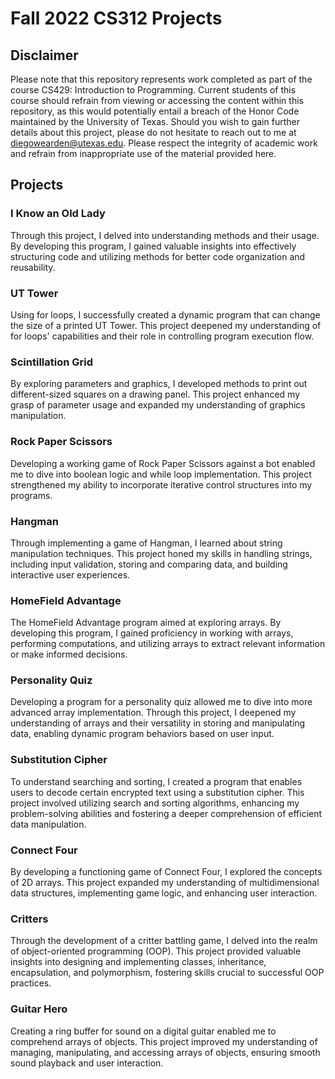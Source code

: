 # Fall 2022 CS312 Projects

## Disclaimer

Please note that this repository represents work completed as part of the course CS429: Introduction to Programming. Current students of this course should refrain from viewing or accessing the content within this repository, as this would potentially entail a breach of the Honor Code maintained by the University of Texas. Should you wish to gain further details about this project, please do not hesitate to reach out to me at diegowearden@utexas.edu. Please respect the integrity of academic work and refrain from inappropriate use of the material provided here.

## Projects

### I Know an Old Lady

Through this project, I delved into understanding methods and their usage. By developing this program, I gained valuable insights into effectively structuring code and utilizing methods for better code organization and reusability.

### UT Tower

Using for loops, I successfully created a dynamic program that can change the size of a printed UT Tower. This project deepened my understanding of for loops' capabilities and their role in controlling program execution flow.

### Scintillation Grid

By exploring parameters and graphics, I developed methods to print out different-sized squares on a drawing panel. This project enhanced my grasp of parameter usage and expanded my understanding of graphics manipulation.

### Rock Paper Scissors

Developing a working game of Rock Paper Scissors against a bot enabled me to dive into boolean logic and while loop implementation. This project strengthened my ability to incorporate iterative control structures into my programs.

### Hangman

Through implementing a game of Hangman, I learned about string manipulation techniques. This project honed my skills in handling strings, including input validation, storing and comparing data, and building interactive user experiences.

### HomeField Advantage

The HomeField Advantage program aimed at exploring arrays. By developing this program, I gained proficiency in working with arrays, performing computations, and utilizing arrays to extract relevant information or make informed decisions.

### Personality Quiz

Developing a program for a personality quiz allowed me to dive into more advanced array implementation. Through this project, I deepened my understanding of arrays and their versatility in storing and manipulating data, enabling dynamic program behaviors based on user input.

### Substitution Cipher

To understand searching and sorting, I created a program that enables users to decode certain encrypted text using a substitution cipher. This project involved utilizing search and sorting algorithms, enhancing my problem-solving abilities and fostering a deeper comprehension of efficient data manipulation.

### Connect Four

By developing a functioning game of Connect Four, I explored the concepts of 2D arrays. This project expanded my understanding of multidimensional data structures, implementing game logic, and enhancing user interaction.

### Critters

Through the development of a critter battling game, I delved into the realm of object-oriented programming (OOP). This project provided valuable insights into designing and implementing classes, inheritance, encapsulation, and polymorphism, fostering skills crucial to successful OOP practices.

### Guitar Hero

Creating a ring buffer for sound on a digital guitar enabled me to comprehend arrays of objects. This project improved my understanding of managing, manipulating, and accessing arrays of objects, ensuring smooth sound playback and user interaction.
